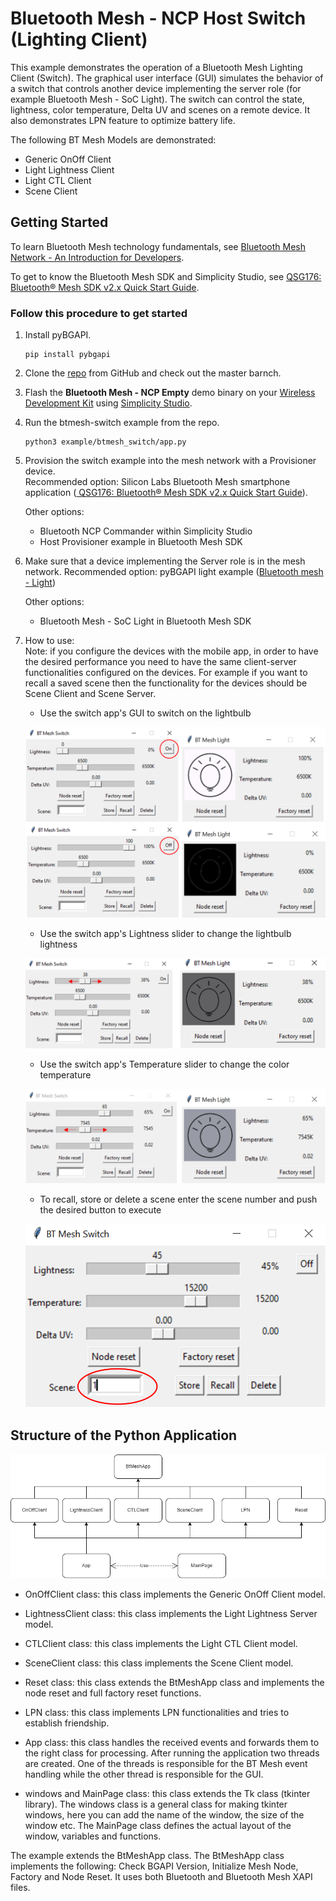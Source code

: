 # Bluetooth Mesh - NCP Host Switch (Lighting Client)

This example demonstrates the operation of a Bluetooth Mesh Lighting Client (Switch). 
The graphical user interface (GUI) simulates the behavior of a switch that controls
another device implementing the server role (for example Bluetooth Mesh - SoC Light). The 
switch can control the state, lightness, color temperature, Delta UV and
scenes on a remote device. It also demonstrates LPN feature to optimize battery life.

The following BT Mesh Models are demonstrated:
 * Generic OnOff Client
 * Light Lightness Client
 * Light CTL Client
 * Scene Client

## Getting Started

To learn Bluetooth Mesh technology fundamentals, see [Bluetooth Mesh Network - An Introduction for Developers](https://www.bluetooth.com/wp-content/uploads/2019/03/Mesh-Technology-Overview.pdf).

To get to know the Bluetooth Mesh SDK and Simplicity Studio, see [ QSG176: Bluetooth® Mesh SDK v2.x Quick Start Guide](https://www.silabs.com/documents/public/quick-start-guides/qsg176-bluetooth-mesh-sdk-v2x-quick-start-guide.pdf).

### Follow this procedure to get started

1. Install pyBGAPI.
	```
    pip install pybgapi
    ```
2. Clone the [repo](https://github.com/SiliconLabs/pybgapi-examples) from GitHub and check out the master barnch.
3. Flash the **Bluetooth Mesh - NCP Empty** demo binary on your [Wireless Development Kit](https://www.silabs.com/development-tools/wireless)
    using [Simplicity Studio](https://docs.silabs.com/simplicity-studio-5-users-guide/latest/ss-5-users-guide-building-and-flashing/flashing).

4. Run the btmesh-switch example from the repo.
	```
	python3 example/btmesh_switch/app.py
	```
5. Provision the switch example into the mesh network with a Provisioner device.<br>
	Recommended option: Silicon Labs Bluetooth Mesh smartphone application ([ QSG176: Bluetooth® Mesh SDK v2.x Quick Start Guide](https://www.silabs.com/documents/public/quick-start-guides/qsg176-bluetooth-mesh-sdk-v2x-quick-start-guide.pdf)).
	
	Other options:
	 * Bluetooth NCP Commander within Simplicity Studio
	 * Host Provisioner example in Bluetooth Mesh SDK
6. Make sure that a device implementing the Server role is in the mesh network.
	Recommended option: pyBGAPI light example ([Bluetooth mesh - Light](example/btmesh_light))

	Other options:
	* Bluetooth Mesh - SoC Light in Bluetooth Mesh SDK
7. How to use:<br>
	Note: if you configure the devices with the mobile app, in order to have the desired performance you need to have the same client-server functionalities configured on the devices. For example if you want to recall a saved scene then the functionality for the devices should be Scene Client and Scene Server.

	* Use the switch app's GUI to switch on the lightbulb

	![OnOff](images/OnOff.png)
	
	* Use the switch app's Lightness slider to change the lightbulb lightness

	![Lightness](images/Lightness.png)

	* Use the switch app's Temperature slider to change the color temperature

	![CTL](images/CTL.png)

	* To recall, store or delete a scene enter the scene number and push the desired button to execute

	![Scene](images/Scene.png)

## Structure of the Python Application

![Class](images/class.png)

- OnOffClient class: this class implements the Generic OnOff Client model.

- LightnessClient class: this class implements the Light Lightness Server model.

- CTLClient class: this class implements the Light CTL Client model.

- SceneClient class: this class implements the Scene Client model.

- Reset class: this class extends the BtMeshApp class and implements the node reset and full factory reset functions.

- LPN class: this class implements LPN functionalities and tries to establish friendship.

- App class: this class handles the received events and forwards them to the right class for processing.
After running the application two threads are created. One of the threads is responsible for the BT Mesh event handling while the other thread is responsible for the GUI.

- windows and MainPage class: this class extends the Tk class (tkinter library).
The windows class is a general class for making tkinter windows, here you can add the name of the window, the size of the window etc.
The MainPage class defines the actual layout of the window, variables and functions.

The example extends the BtMeshApp class. The BtMeshApp class implements the following: Check BGAPI Version, Initialize Mesh Node, Factory and Node Reset. It uses both Bluetooth and Bluetooth Mesh XAPI files.
